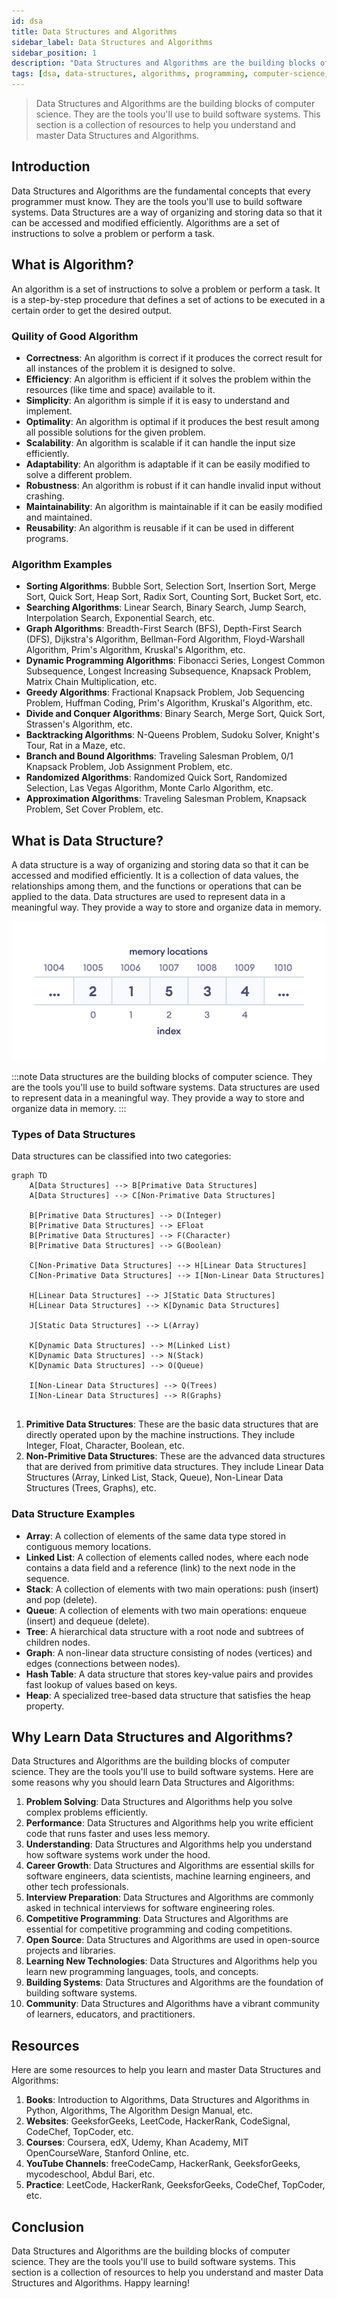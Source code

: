 ```yaml
---
id: dsa
title: Data Structures and Algorithms
sidebar_label: Data Structures and Algorithms
sidebar_position: 1
description: "Data Structures and Algorithms are the building blocks of computer science. They are the tools you'll use to build software systems. This section is a collection of resources to help you understand and master Data Structures and Algorithms."
tags: [dsa, data-structures, algorithms, programming, computer-science, software-engineering, competitive-programming, interview-preparation, open-source, learning, teaching, problem-solving, performance, career-growth, understanding, competitive-programming, coding-competitions, open-source, building-systems, learning-new-technologies, programming-languages, tools, concepts, problem-solving, data-structures, algorithms, resources, books, websites, courses, youtube-channels, practice, interview-preparation, competitive-programming, community, contribute]
---
```


> Data Structures and Algorithms are the building blocks of computer science. They are the tools you'll use to build software systems. This section is a collection of resources to help you understand and master Data Structures and Algorithms.

## Introduction

Data Structures and Algorithms are the fundamental concepts that every programmer must know. They are the tools you'll use to build software systems. Data Structures are a way of organizing and storing data so that it can be accessed and modified efficiently. Algorithms are a set of instructions to solve a problem or perform a task.

## What is Algorithm?

An algorithm is a set of instructions to solve a problem or perform a task. It is a step-by-step procedure that defines a set of actions to be executed in a certain order to get the desired output.

### Quility of Good Algorithm 

- **Correctness**: An algorithm is correct if it produces the correct result for all instances of the problem it is designed to solve.
- **Efficiency**: An algorithm is efficient if it solves the problem within the resources (like time and space) available to it.
- **Simplicity**: An algorithm is simple if it is easy to understand and implement.
- **Optimality**: An algorithm is optimal if it produces the best result among all possible solutions for the given problem.
- **Scalability**: An algorithm is scalable if it can handle the input size efficiently.
- **Adaptability**: An algorithm is adaptable if it can be easily modified to solve a different problem.
- **Robustness**: An algorithm is robust if it can handle invalid input without crashing.
- **Maintainability**: An algorithm is maintainable if it can be easily modified and maintained.
- **Reusability**: An algorithm is reusable if it can be used in different programs.

### Algorithm Examples 

- **Sorting Algorithms**: Bubble Sort, Selection Sort, Insertion Sort, Merge Sort, Quick Sort, Heap Sort, Radix Sort, Counting Sort, Bucket Sort, etc.
- **Searching Algorithms**: Linear Search, Binary Search, Jump Search, Interpolation Search, Exponential Search, etc.
- **Graph Algorithms**: Breadth-First Search (BFS), Depth-First Search (DFS), Dijkstra's Algorithm, Bellman-Ford Algorithm, Floyd-Warshall Algorithm, Prim's Algorithm, Kruskal's Algorithm, etc.
- **Dynamic Programming Algorithms**: Fibonacci Series, Longest Common Subsequence, Longest Increasing Subsequence, Knapsack Problem, Matrix Chain Multiplication, etc.
- **Greedy Algorithms**: Fractional Knapsack Problem, Job Sequencing Problem, Huffman Coding, Prim's Algorithm, Kruskal's Algorithm, etc.
- **Divide and Conquer Algorithms**: Binary Search, Merge Sort, Quick Sort, Strassen's Algorithm, etc.
- **Backtracking Algorithms**: N-Queens Problem, Sudoku Solver, Knight's Tour, Rat in a Maze, etc.
- **Branch and Bound Algorithms**: Traveling Salesman Problem, 0/1 Knapsack Problem, Job Assignment Problem, etc.
- **Randomized Algorithms**: Randomized Quick Sort, Randomized Selection, Las Vegas Algorithm, Monte Carlo Algorithm, etc.
- **Approximation Algorithms**: Traveling Salesman Problem, Knapsack Problem, Set Cover Problem, etc.

## What is Data Structure?

A data structure is a way of organizing and storing data so that it can be accessed and modified efficiently. It is a collection of data values, the relationships among them, and the functions or operations that can be applied to the data. Data structures are used to represent data in a meaningful way. They provide a way to store and organize data in memory.

![Data Structure](image.png)

:::note 
Data structures are the building blocks of computer science. They are the tools you'll use to build software systems. Data structures are used to represent data in a meaningful way. They provide a way to store and organize data in memory.
:::

### Types of Data Structures

Data structures can be classified into two categories:

```mermaid
graph TD
    A[Data Structures] --> B[Primative Data Structures]
    A[Data Structures] --> C[Non-Primative Data Structures]

    B[Primative Data Structures] --> D(Integer)
    B[Primative Data Structures] --> EFloat
    B[Primative Data Structures] --> F(Character)
    B[Primative Data Structures] --> G(Boolean)

    C[Non-Primative Data Structures] --> H[Linear Data Structures]
    C[Non-Primative Data Structures] --> I[Non-Linear Data Structures]

    H[Linear Data Structures] --> J[Static Data Structures]
    H[Linear Data Structures] --> K[Dynamic Data Structures]

    J[Static Data Structures] --> L(Array)

    K[Dynamic Data Structures] --> M(Linked List)
    K[Dynamic Data Structures] --> N(Stack)
    K[Dynamic Data Structures] --> O(Queue)

    I[Non-Linear Data Structures] --> Q(Trees)
    I[Non-Linear Data Structures] --> R(Graphs)
    
```

1. **Primitive Data Structures**: These are the basic data structures that are directly operated upon by the machine instructions. They include Integer, Float, Character, Boolean, etc.
2. **Non-Primitive Data Structures**: These are the advanced data structures that are derived from primitive data structures. They include Linear Data Structures (Array, Linked List, Stack, Queue), Non-Linear Data Structures (Trees, Graphs), etc.

### Data Structure Examples

- **Array**: A collection of elements of the same data type stored in contiguous memory locations.
- **Linked List**: A collection of elements called nodes, where each node contains a data field and a reference (link) to the next node in the sequence.
- **Stack**: A collection of elements with two main operations: push (insert) and pop (delete).
- **Queue**: A collection of elements with two main operations: enqueue (insert) and dequeue (delete).
- **Tree**: A hierarchical data structure with a root node and subtrees of children nodes.
- **Graph**: A non-linear data structure consisting of nodes (vertices) and edges (connections between nodes).
- **Hash Table**: A data structure that stores key-value pairs and provides fast lookup of values based on keys.
- **Heap**: A specialized tree-based data structure that satisfies the heap property.

## Why Learn Data Structures and Algorithms?

Data Structures and Algorithms are the building blocks of computer science. They are the tools you'll use to build software systems. Here are some reasons why you should learn Data Structures and Algorithms:

1. **Problem Solving**: Data Structures and Algorithms help you solve complex problems efficiently.
2. **Performance**: Data Structures and Algorithms help you write efficient code that runs faster and uses less memory.
3. **Understanding**: Data Structures and Algorithms help you understand how software systems work under the hood.
4. **Career Growth**: Data Structures and Algorithms are essential skills for software engineers, data scientists, machine learning engineers, and other tech professionals.
5. **Interview Preparation**: Data Structures and Algorithms are commonly asked in technical interviews for software engineering roles.
6. **Competitive Programming**: Data Structures and Algorithms are essential for competitive programming and coding competitions.
7. **Open Source**: Data Structures and Algorithms are used in open-source projects and libraries.
8. **Learning New Technologies**: Data Structures and Algorithms help you learn new programming languages, tools, and concepts.
9. **Building Systems**: Data Structures and Algorithms are the foundation of building software systems.
10. **Community**: Data Structures and Algorithms have a vibrant community of learners, educators, and practitioners.

## Resources

Here are some resources to help you learn and master Data Structures and Algorithms:

1. **Books**: Introduction to Algorithms, Data Structures and Algorithms in Python, Algorithms, The Algorithm Design Manual, etc.
2. **Websites**: GeeksforGeeks, LeetCode, HackerRank, CodeSignal, CodeChef, TopCoder, etc.
3. **Courses**: Coursera, edX, Udemy, Khan Academy, MIT OpenCourseWare, Stanford Online, etc.
4. **YouTube Channels**: freeCodeCamp, HackerRank, GeeksforGeeks, mycodeschool, Abdul Bari, etc.
5. **Practice**: LeetCode, HackerRank, GeeksforGeeks, CodeChef, TopCoder, etc.

## Conclusion

Data Structures and Algorithms are the building blocks of computer science. They are the tools you'll use to build software systems. This section is a collection of resources to help you understand and master Data Structures and Algorithms. Happy learning!